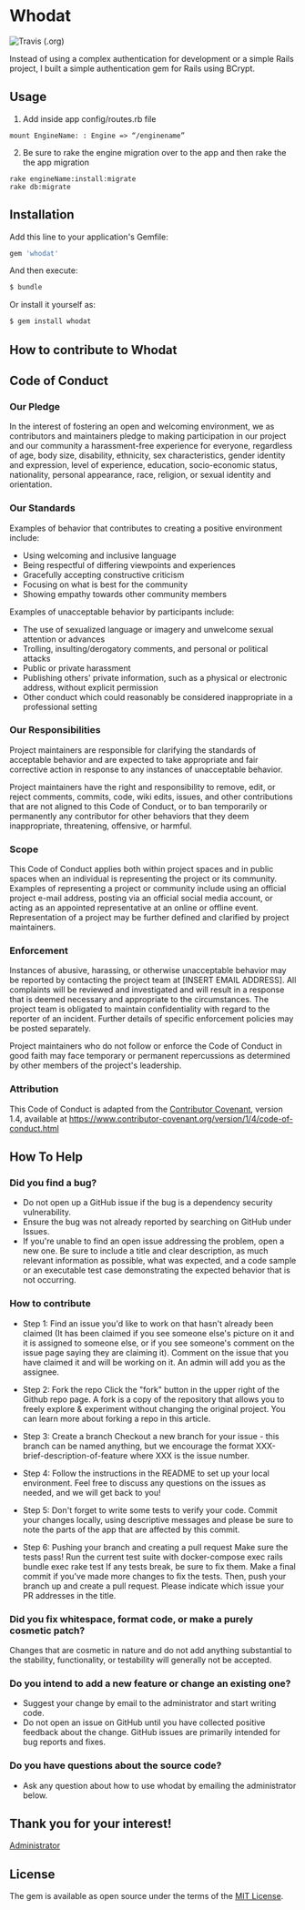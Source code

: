 # Whodat

![Travis (.org)](https://travis-ci.org/bperlik/whodat.svg?branch=master)

Instead of using a complex authentication for development or
 a simple Rails project, I built a simple authentication gem for Rails using BCrypt.

## Usage

1. Add inside app config/routes.rb file
```
mount EngineName: : Engine => “/enginename”
```

2. Be sure to rake the engine migration over to the app and then
rake the the app migration
```
rake engineName:install:migrate
rake db:migrate
```

## Installation
Add this line to your application's Gemfile:

```ruby
gem 'whodat'
```

And then execute:
```bash
$ bundle
```

Or install it yourself as:
```bash
$ gem install whodat
```

## How to contribute to Whodat

## Code of Conduct

### Our Pledge
In the interest of fostering an open and welcoming environment, we as contributors and maintainers pledge to making participation in our project and our community a harassment-free experience for everyone, regardless of age, body size, disability, ethnicity, sex characteristics, gender identity and expression, level of experience, education, socio-economic status, nationality, personal appearance, race, religion, or sexual identity and orientation.

### Our Standards
Examples of behavior that contributes to creating a positive environment
include:

* Using welcoming and inclusive language
* Being respectful of differing viewpoints and experiences
* Gracefully accepting constructive criticism
* Focusing on what is best for the community
* Showing empathy towards other community members

Examples of unacceptable behavior by participants include:

* The use of sexualized language or imagery and unwelcome sexual attention or
  advances
* Trolling, insulting/derogatory comments, and personal or political attacks
* Public or private harassment
* Publishing others' private information, such as a physical or electronic
  address, without explicit permission
* Other conduct which could reasonably be considered inappropriate in a
  professional setting

### Our Responsibilities
Project maintainers are responsible for clarifying the standards of acceptable
behavior and are expected to take appropriate and fair corrective action in
response to any instances of unacceptable behavior.

Project maintainers have the right and responsibility to remove, edit, or
reject comments, commits, code, wiki edits, issues, and other contributions
that are not aligned to this Code of Conduct, or to ban temporarily or
permanently any contributor for other behaviors that they deem inappropriate,
threatening, offensive, or harmful.

### Scope
This Code of Conduct applies both within project spaces and in public spaces
when an individual is representing the project or its community. Examples of
representing a project or community include using an official project e-mail
address, posting via an official social media account, or acting as an appointed
representative at an online or offline event. Representation of a project may be
further defined and clarified by project maintainers.

### Enforcement
Instances of abusive, harassing, or otherwise unacceptable behavior may be
reported by contacting the project team at [INSERT EMAIL ADDRESS]. All
complaints will be reviewed and investigated and will result in a response that
is deemed necessary and appropriate to the circumstances. The project team is
obligated to maintain confidentiality with regard to the reporter of an incident.
Further details of specific enforcement policies may be posted separately.

Project maintainers who do not follow or enforce the Code of Conduct in good
faith may face temporary or permanent repercussions as determined by other
members of the project's leadership.

### Attribution
This Code of Conduct is adapted from the [Contributor Covenant][homepage], version 1.4,
available at https://www.contributor-covenant.org/version/1/4/code-of-conduct.html

[homepage]: https://www.contributor-covenant.org

## How To Help

### Did you find a bug?
*	Do not open up a GitHub issue if the bug is a dependency security vulnerability.
*	Ensure the bug was not already reported by searching on GitHub under Issues.
*	If you're unable to find an open issue addressing the problem, open a new one. Be sure to include a title and clear description, as much relevant information as possible, what was expected, and a code sample or an executable test case demonstrating the expected behavior that is not occurring.

### How to contribute
*	Step 1: Find an issue you'd like to work on that hasn't already been claimed (It has been claimed if you see someone else's picture on it and it is assigned to someone else, or if you see someone's comment on the issue page saying they are claiming it). Comment on the issue that you have claimed it and will be working on it. An admin will add you as the assignee.

* Step 2: Fork the repo Click the "fork" button in the upper right of the Github repo page. A fork is a copy of the repository that allows you to freely explore & experiment without changing the original project. You can learn more about forking a repo in this article.

* Step 3: Create a branch Checkout a new branch for your issue - this branch can be named anything, but we encourage the format XXX-brief-description-of-feature where XXX is the issue number.

* Step 4: Follow the instructions in the README to set up your local environment. Feel free to discuss any questions on the issues as needed, and we will get back to you! 

* Step 5: Don't forget to write some tests to verify your code. Commit your changes locally, using descriptive messages and please be sure to note the parts of the app that are affected by this commit.

* Step 6: Pushing your branch and creating a pull request Make sure the tests pass! Run the current test suite with docker-compose exec rails bundle exec rake test If any tests break, be sure to fix them. Make a final commit if you've made more changes to fix the tests. Then, push your branch up and create a pull request. Please indicate which issue your PR addresses in the title.

### Did you fix whitespace, format code, or make a purely cosmetic patch?
Changes that are cosmetic in nature and do not add anything substantial to the stability, functionality, or testability will generally not be accepted.

### Do you intend to add a new feature or change an existing one?
*	Suggest your change by email to the administrator and start writing code.
*	Do not open an issue on GitHub until you have collected positive feedback about the change. GitHub issues are primarily intended for bug reports and fixes.

### Do you have questions about the source code?
*	Ask any question about how to use whodat by emailing the administrator below.

## Thank you for your interest!
[Administrator](me@barbaraperlik.com)

## License
The gem is available as open source under the terms of the [MIT License](https://opensource.org/licenses/MIT).
